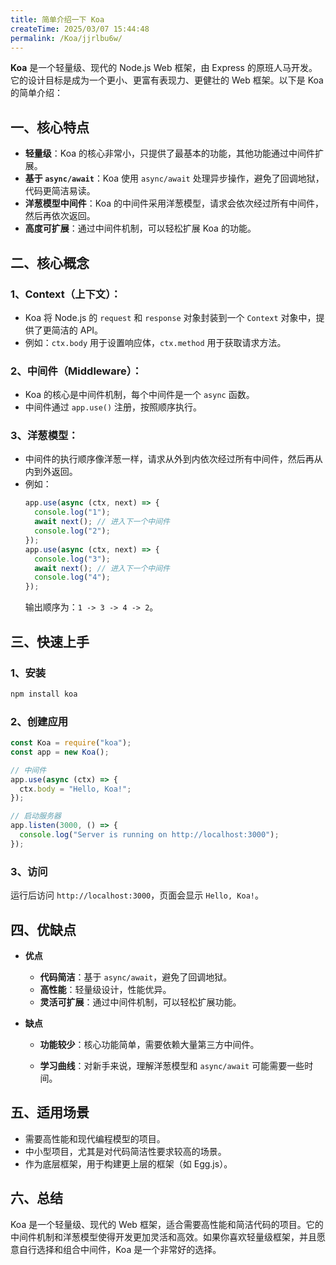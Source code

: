 ```yaml
---
title: 简单介绍一下 Koa
createTime: 2025/03/07 15:44:48
permalink: /Koa/jjrlbu6w/
---
```


**Koa** 是一个轻量级、现代的 Node.js Web 框架，由 Express 的原班人马开发。它的设计目标是成为一个更小、更富有表现力、更健壮的 Web 框架。以下是 Koa 的简单介绍：

## 一、核心特点

- **轻量级**：Koa 的核心非常小，只提供了最基本的功能，其他功能通过中间件扩展。
- **基于 `async/await`**：Koa 使用 `async/await` 处理异步操作，避免了回调地狱，代码更简洁易读。
- **洋葱模型中间件**：Koa 的中间件采用洋葱模型，请求会依次经过所有中间件，然后再依次返回。
- **高度可扩展**：通过中间件机制，可以轻松扩展 Koa 的功能。

## 二、核心概念

### 1、Context（上下文）：

- Koa 将 Node.js 的 `request` 和 `response` 对象封装到一个 `Context` 对象中，提供了更简洁的 API。
- 例如：`ctx.body` 用于设置响应体，`ctx.method` 用于获取请求方法。

### 2、中间件（Middleware）：

- Koa 的核心是中间件机制，每个中间件是一个 `async` 函数。
- 中间件通过 `app.use()` 注册，按照顺序执行。

### 3、洋葱模型：

- 中间件的执行顺序像洋葱一样，请求从外到内依次经过所有中间件，然后再从内到外返回。
- 例如：
  ```javascript
  app.use(async (ctx, next) => {
    console.log("1");
    await next(); // 进入下一个中间件
    console.log("2");
  });
  app.use(async (ctx, next) => {
    console.log("3");
    await next(); // 进入下一个中间件
    console.log("4");
  });
  ```
  输出顺序为：`1 -> 3 -> 4 -> 2`。

## 三、快速上手

### 1、安装

```bash
npm install koa
```

### 2、创建应用

```javascript
const Koa = require("koa");
const app = new Koa();

// 中间件
app.use(async (ctx) => {
  ctx.body = "Hello, Koa!";
});

// 启动服务器
app.listen(3000, () => {
  console.log("Server is running on http://localhost:3000");
});
```

### 3、访问

运行后访问 `http://localhost:3000`，页面会显示 `Hello, Koa!`。

## 四、优缺点

- **优点**
  - **代码简洁**：基于 `async/await`，避免了回调地狱。
  - **高性能**：轻量级设计，性能优异。
  - **灵活可扩展**：通过中间件机制，可以轻松扩展功能。
- **缺点**

  - **功能较少**：核心功能简单，需要依赖大量第三方中间件。

  - **学习曲线**：对新手来说，理解洋葱模型和 `async/await` 可能需要一些时间。

## 五、适用场景

- 需要高性能和现代编程模型的项目。
- 中小型项目，尤其是对代码简洁性要求较高的场景。
- 作为底层框架，用于构建更上层的框架（如 Egg.js）。

## 六、总结

Koa 是一个轻量级、现代的 Web 框架，适合需要高性能和简洁代码的项目。它的中间件机制和洋葱模型使得开发更加灵活和高效。如果你喜欢轻量级框架，并且愿意自行选择和组合中间件，Koa 是一个非常好的选择。
